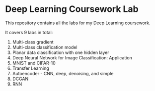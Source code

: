 # Deep Learning Coursework Lab

This repository contains all the labs for my Deep Learning coursework.

It covers 9 labs in total:
1. Multi-class gradient  
2. Multi-class classification model  
3. Planar data classification with one hidden layer  
4. Deep Neural Network for Image Classification: Application  
5. MNIST and CIFAR-10  
6. Transfer Learning  
7. Autoencoder - CNN, deep, denoising, and simple  
8. DCGAN  
9. RNN